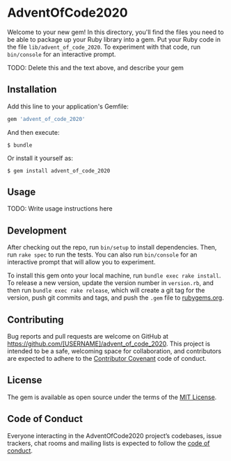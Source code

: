 # AdventOfCode2020

Welcome to your new gem! In this directory, you'll find the files you need to be able to package up your Ruby library into a gem. Put your Ruby code in the file `lib/advent_of_code_2020`. To experiment with that code, run `bin/console` for an interactive prompt.

TODO: Delete this and the text above, and describe your gem

## Installation

Add this line to your application's Gemfile:

```ruby
gem 'advent_of_code_2020'
```

And then execute:

    $ bundle

Or install it yourself as:

    $ gem install advent_of_code_2020

## Usage

TODO: Write usage instructions here

## Development

After checking out the repo, run `bin/setup` to install dependencies. Then, run `rake spec` to run the tests. You can also run `bin/console` for an interactive prompt that will allow you to experiment.

To install this gem onto your local machine, run `bundle exec rake install`. To release a new version, update the version number in `version.rb`, and then run `bundle exec rake release`, which will create a git tag for the version, push git commits and tags, and push the `.gem` file to [rubygems.org](https://rubygems.org).

## Contributing

Bug reports and pull requests are welcome on GitHub at https://github.com/[USERNAME]/advent_of_code_2020. This project is intended to be a safe, welcoming space for collaboration, and contributors are expected to adhere to the [Contributor Covenant](http://contributor-covenant.org) code of conduct.

## License

The gem is available as open source under the terms of the [MIT License](https://opensource.org/licenses/MIT).

## Code of Conduct

Everyone interacting in the AdventOfCode2020 project’s codebases, issue trackers, chat rooms and mailing lists is expected to follow the [code of conduct](https://github.com/[USERNAME]/advent_of_code_2020/blob/master/CODE_OF_CONDUCT.md).
